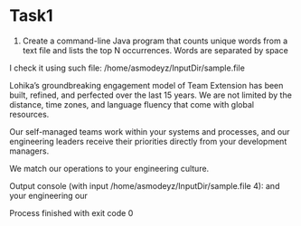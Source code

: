 # Task1
1) Create a command-line Java program that counts unique words from a text file and lists the top N occurrences. Words are separated by space 


I check it using such file:
/home/asmodeyz/InputDir/sample.file

Lohika’s groundbreaking engagement model of Team Extension has been built, refined, and perfected over the last 15 years. We are not limited by the distance, time zones, and language fluency that come with global resources.

Our self-managed teams work within your systems and processes, and our engineering leaders receive their priorities directly from your development managers.

We match our operations to your engineering culture.




Output console (with input /home/asmodeyz/InputDir/sample.file 4):
and
your
engineering
our

Process finished with exit code 0
